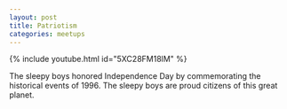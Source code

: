 ```yaml
---
layout: post
title: Patriotism
categories: meetups
---
```


{% include youtube.html id="5XC28FM18lM" %}

The sleepy boys honored Independence Day by commemorating the historical events of 1996. The sleepy boys are proud citizens of this great planet.
